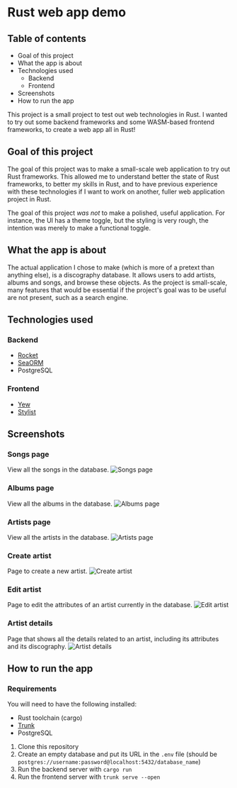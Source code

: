# Rust web app demo

## Table of contents

- Goal of this project
- What the app is about
- Technologies used
  - Backend
  - Frontend
- Screenshots
- How to run the app

This project is a small project to test out web technologies in Rust. I wanted to try out some backend frameworks and some WASM-based frontend frameworks, to create a web app all in Rust!

## Goal of this project

The goal of this project was to make a small-scale web application to try out Rust frameworks. This allowed me to understand better the state of Rust frameworks, to better my skills in Rust, and to have previous experience with these technologies if I want to work on another, fuller web application project in Rust.

The goal of this project _was not_ to make a polished, useful application. For instance, the UI has a theme toggle, but the styling is very rough, the intention was merely to make a functional toggle.

## What the app is about

The actual application I chose to make (which is more of a pretext than anything else), is a discography database. It allows users to add artists, albums and songs, and browse these objects. As the project is small-scale, many features that would be essential if the project's goal was to be useful are not present, such as a search engine.

## Technologies used

### Backend

- [Rocket](https://rocket.rs/)
- [SeaORM](https://www.sea-ql.org/SeaORM/)
- PostgreSQL

### Frontend

- [Yew](https://yew.rs/)
- [Stylist](https://github.com/futursolo/stylist-rs)

## Screenshots

### Songs page

View all the songs in the database.
![Songs page](https://raw.githubusercontent.com/SpacewaIker/rust-webapp-demo/main/songs_page.png)

### Albums page

View all the albums in the database.
![Albums page](https://raw.githubusercontent.com/SpacewaIker/rust-webapp-demo/main/albums_page.png)

### Artists page

View all the artists in the database.
![Artists page](https://raw.githubusercontent.com/SpacewaIker/rust-webapp-demo/main/artists_page.png)

### Create artist

Page to create a new artist.
![Create artist](https://raw.githubusercontent.com/SpacewaIker/rust-webapp-demo/main/create_artist.png)

### Edit artist

Page to edit the attributes of an artist currently in the database.
![Edit artist](https://raw.githubusercontent.com/SpacewaIker/rust-webapp-demo/main/edit_artist.png)

### Artist details

Page that shows all the details related to an artist, including its attributes and its discography.
![Artist details](https://raw.githubusercontent.com/SpacewaIker/rust-webapp-demo/main/artist_details.png)

## How to run the app

### Requirements

You will need to have the following installed:

- Rust toolchain (cargo)
- [Trunk](https://trunkrs.dev/)
- PostgreSQL

1. Clone this repository
1. Create an empty database and put its URL in the `.env` file (should be `postgres://username:password@localhost:5432/database_name`)
1. Run the backend server with `cargo run`
1. Run the frontend server with `trunk serve --open`
